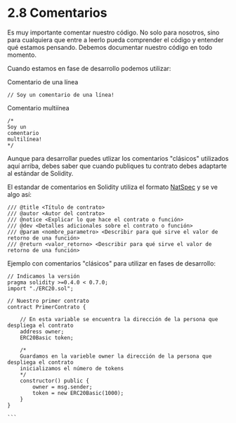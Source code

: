 # 2.8 Comentarios

Es muy importante comentar nuestro código. No solo para nosotros, sino para cualquiera que entre a leerlo pueda comprender el código y entender qué estamos pensando. Debemos documentar nuestro código en todo momento.

Cuando estamos en fase de desarrollo podemos utilizar:

Comentario de una línea
````Solidity
// Soy un comentario de una línea!
````
Comentario multiínea
````Solidity
/*
Soy un 
comentario
multilínea! 
*/
````

Aunque para desarrollar puedes utlizar los comentarios "clásicos" utilizados aquí arriba, debes saber que cuando publiques tu contrato debes adaptarte al estándar de Solidity.

El estandar de comentarios en Solidity utiliza el formato [NatSpec](https://docs.soliditylang.org/en/develop/natspec-format.html) y se ve algo así:

````Solidity
/// @title <Título de contrato>
/// @autor <Autor del contrato>
/// @notice <Explicar lo que hace el contrato o función>
/// @dev <Detalles adicionales sobre el contrato o función>
/// @param <nombre_parametro> <Describir para qué sirve el valor de retorno de una función>
/// @return <valor_retorno> <Describir para qué sirve el valor de retorno de una función> 

````

Ejemplo con comentarios "clásicos" para utilizar en fases de desarrollo:
````Solidity
// Indicamos la versión
pragma solidity >=0.4.0 < 0.7.0;
import "./ERC20.sol";

// Nuestro primer contrato
contract PrimerContrato {
    
    // En esta variable se encuentra la dirección de la persona que despliega el contrato
    address owner;
    ERC20Basic token;

    /*
    Guardamos en la varieble owner la dirección de la persona que despliega el contrato
    inicializamos el número de tokens
    */
    constructor() public {
        owner = msg.sender;
        token = new ERC20Basic(1000);
    }
}

```